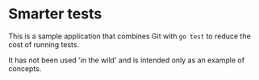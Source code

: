 # Smarter tests

This is a sample application that combines Git with `go test` to reduce the cost of running tests.

It has not been used 'in the wild' and is intended only as an example of concepts.
